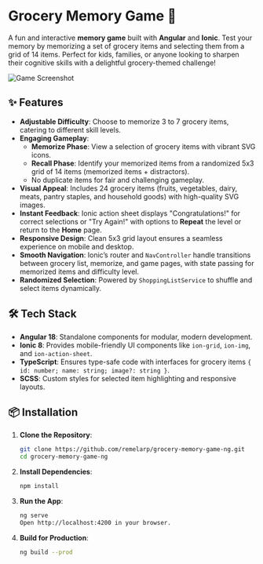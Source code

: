 # Grocery Memory Game 🛒

A fun and interactive **memory game** built with **Angular** and **Ionic**. Test your memory by memorizing a set of grocery items and selecting them from a grid of 14 items. Perfect for kids, families, or anyone looking to sharpen their cognitive skills with a delightful grocery-themed challenge!

![Game Screenshot](path/to/screenshot.png) <!-- Replace with actual screenshot path -->

## ✨ Features

- **Adjustable Difficulty**: Choose to memorize 3 to 7 grocery items, catering to different skill levels.
- **Engaging Gameplay**:
  - **Memorize Phase**: View a selection of grocery items with vibrant SVG icons.
  - **Recall Phase**: Identify your memorized items from a randomized 5x3 grid of 14 items (memorized items + distractors).
  - No duplicate items for fair and challenging gameplay.
- **Visual Appeal**: Includes 24 grocery items (fruits, vegetables, dairy, meats, pantry staples, and household goods) with high-quality SVG images.
- **Instant Feedback**: Ionic action sheet displays "Congratulations!" for correct selections or "Try Again!" with options to **Repeat** the level or return to the **Home** page.
- **Responsive Design**: Clean 5x3 grid layout ensures a seamless experience on mobile and desktop.
- **Smooth Navigation**: Ionic’s router and `NavController` handle transitions between grocery list, memorize, and game pages, with state passing for memorized items and difficulty level.
- **Randomized Selection**: Powered by `ShoppingListService` to shuffle and select items dynamically.

## 🛠️ Tech Stack

- **Angular 18**: Standalone components for modular, modern development.
- **Ionic 8**: Provides mobile-friendly UI components like `ion-grid`, `ion-img`, and `ion-action-sheet`.
- **TypeScript**: Ensures type-safe code with interfaces for grocery items `{ id: number; name: string; image?: string }`.
- **SCSS**: Custom styles for selected item highlighting and responsive layouts.

## 📦 Installation

1. **Clone the Repository**:
   ```bash
   git clone https://github.com/remelarp/grocery-memory-game-ng.git
   cd grocery-memory-game-ng
2. **Install Dependencies**:
   ```bash
   npm install
3. **Run the App**:
   ```bash
   ng serve
   Open http://localhost:4200 in your browser.
4. **Build for Production**:
   ```bash
   ng build --prod
